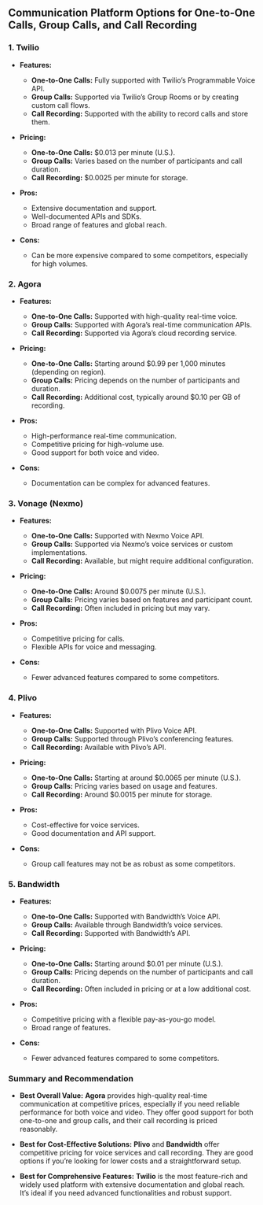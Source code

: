 ## Communication Platform Options for One-to-One Calls, Group Calls, and Call Recording

### **1. Twilio**

- **Features:**
  - **One-to-One Calls:** Fully supported with Twilio’s Programmable Voice API.
  - **Group Calls:** Supported via Twilio’s Group Rooms or by creating custom call flows.
  - **Call Recording:** Supported with the ability to record calls and store them.

- **Pricing:**
  - **One-to-One Calls:** $0.013 per minute (U.S.).
  - **Group Calls:** Varies based on the number of participants and call duration.
  - **Call Recording:** $0.0025 per minute for storage.

- **Pros:**
  - Extensive documentation and support.
  - Well-documented APIs and SDKs.
  - Broad range of features and global reach.

- **Cons:**
  - Can be more expensive compared to some competitors, especially for high volumes.

### **2. Agora**

- **Features:**
  - **One-to-One Calls:** Supported with high-quality real-time voice.
  - **Group Calls:** Supported with Agora’s real-time communication APIs.
  - **Call Recording:** Supported via Agora’s cloud recording service.

- **Pricing:**
  - **One-to-One Calls:** Starting around $0.99 per 1,000 minutes (depending on region).
  - **Group Calls:** Pricing depends on the number of participants and duration.
  - **Call Recording:** Additional cost, typically around $0.10 per GB of recording.

- **Pros:**
  - High-performance real-time communication.
  - Competitive pricing for high-volume use.
  - Good support for both voice and video.

- **Cons:**
  - Documentation can be complex for advanced features.

### **3. Vonage (Nexmo)**

- **Features:**
  - **One-to-One Calls:** Supported with Nexmo Voice API.
  - **Group Calls:** Supported via Nexmo’s voice services or custom implementations.
  - **Call Recording:** Available, but might require additional configuration.

- **Pricing:**
  - **One-to-One Calls:** Around $0.0075 per minute (U.S.).
  - **Group Calls:** Pricing varies based on features and participant count.
  - **Call Recording:** Often included in pricing but may vary.

- **Pros:**
  - Competitive pricing for calls.
  - Flexible APIs for voice and messaging.

- **Cons:**
  - Fewer advanced features compared to some competitors.

### **4. Plivo**

- **Features:**
  - **One-to-One Calls:** Supported with Plivo Voice API.
  - **Group Calls:** Supported through Plivo’s conferencing features.
  - **Call Recording:** Available with Plivo’s API.

- **Pricing:**
  - **One-to-One Calls:** Starting at around $0.0065 per minute (U.S.).
  - **Group Calls:** Pricing varies based on usage and features.
  - **Call Recording:** Around $0.0015 per minute for storage.

- **Pros:**
  - Cost-effective for voice services.
  - Good documentation and API support.

- **Cons:**
  - Group call features may not be as robust as some competitors.

### **5. Bandwidth**

- **Features:**
  - **One-to-One Calls:** Supported with Bandwidth’s Voice API.
  - **Group Calls:** Available through Bandwidth’s voice services.
  - **Call Recording:** Supported with Bandwidth’s API.

- **Pricing:**
  - **One-to-One Calls:** Starting around $0.01 per minute (U.S.).
  - **Group Calls:** Pricing depends on the number of participants and call duration.
  - **Call Recording:** Often included in pricing or at a low additional cost.

- **Pros:**
  - Competitive pricing with a flexible pay-as-you-go model.
  - Broad range of features.

- **Cons:**
  - Fewer advanced features compared to some competitors.

### **Summary and Recommendation**

- **Best Overall Value:** **Agora** provides high-quality real-time communication at competitive prices, especially if you need reliable performance for both voice and video. They offer good support for both one-to-one and group calls, and their call recording is priced reasonably.

- **Best for Cost-Effective Solutions:** **Plivo** and **Bandwidth** offer competitive pricing for voice services and call recording. They are good options if you’re looking for lower costs and a straightforward setup.

- **Best for Comprehensive Features:** **Twilio** is the most feature-rich and widely used platform with extensive documentation and global reach. It’s ideal if you need advanced functionalities and robust support.
